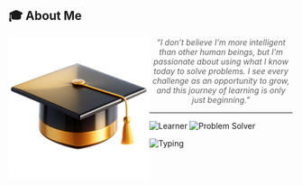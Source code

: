 ## 🎓 About Me  

<div align="center">

<img src="https://github.com/zentheriun/Storage/blob/main/Library/Graduation%20Cap.png" alt="Graduation Cap" width="250" align="left" />

<p align="left">
  
> *“I don’t believe I’m more intelligent than other human beings, but I’m passionate about using what I know today to solve problems. I see every challenge as an opportunity to grow, and this journey of learning is only just beginning.”*

</p>

</div>

---

![Learner](https://img.shields.io/badge/Lifelong-Learner-blue?style=for-the-badge&logo=bookstack)
![Problem Solver](https://img.shields.io/badge/Problem-Solver-brightgreen?style=for-the-badge&logo=codeforces)

![Typing](https://readme-typing-svg.herokuapp.com?size=18&duration=4000&color=3BB143&lines=Learning+never+ends...;Always+growing+step+by+step.)
